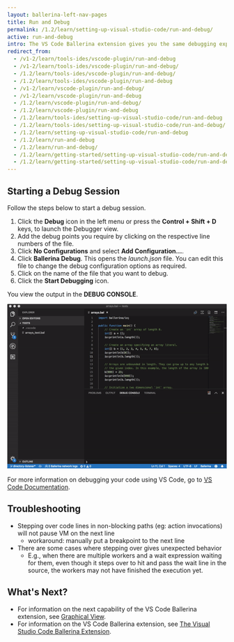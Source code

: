 ```yaml
---
layout: ballerina-left-nav-pages
title: Run and Debug
permalink: /1.2/learn/setting-up-visual-studio-code/run-and-debug/
active: run-and-debug
intro: The VS Code Ballerina extension gives you the same debugging experience as the conventional VS Code Debugger. Thus, you can run or debug your Ballerina programs easily via the VS Code Ballerina extension by launching its debugger. 
redirect_from:
  - /v1-2/learn/tools-ides/vscode-plugin/run-and-debug
  - /v1-2/learn/tools-ides/vscode-plugin/run-and-debug/
  - /1.2/learn/tools-ides/vscode-plugin/run-and-debug/
  - /1.2/learn/tools-ides/vscode-plugin/run-and-debug
  - /v1-2/learn/vscode-plugin/run-and-debug/
  - /v1-2/learn/vscode-plugin/run-and-debug
  - /1.2/learn/vscode-plugin/run-and-debug/
  - /1.2/learn/vscode-plugin/run-and-debug
  - /1.2/learn/tools-ides/setting-up-visual-studio-code/run-and-debug
  - /1.2/learn/tools-ides/setting-up-visual-studio-code/run-and-debug/
  - /1.2/learn/setting-up-visual-studio-code/run-and-debug
  - /1.2/learn/run-and-debug
  - /1.2/learn/run-and-debug/
  - /1.2/learn/getting-started/setting-up-visual-studio-code/run-and-debug/
  - /1.2/learn/getting-started/setting-up-visual-studio-code/run-and-debug
---
```


## Starting a Debug Session

Follow the steps below to start a debug session. 

1. Click the **Debug** icon in the left menu or press the **Control + Shift + D** keys, to launch the Debugger view.
2. Add the debug points you require by clicking on the respective line numbers of the file.
3. Click **No Configurations** and select **Add Configuration...**. 
4. Click **Ballerina Debug**. This opens the *launch.json* file. You can edit this file to change the debug configuration options as required.
5. Click on the name of the file that you want to debug.
6. Click the **Start Debugging** icon.

You view the output in the **DEBUG CONSOLE**.

![Run and debug](/1.2/learn/images/run-and-debug.gif)

For more information on debugging your code using VS Code, go to [VS Code Documentation](https://code.visualstudio.com/docs/editor/debugging).

## Troubleshooting
- Stepping over code lines in non-blocking paths (eg: action invocations) will not pause VM on the next line
    - workaround: manually put a breakpoint to the next line
- There are some cases where stepping over gives unexpected behavior
    - E.g., when there are multiple workers and a wait expression waiting for them, even though it steps over to hit and pass the wait line in the source, the workers may not have finished the execution yet.

## What's Next?

 - For information on the next capability of the VS Code Ballerina extension, see [Graphical View](/1.2/learn/vscode-plugin/graphical-editor).
 - For information on the VS Code Ballerina extension, see [The Visual Studio Code Ballerina Extension](/1.2/learn/vscode-plugin).